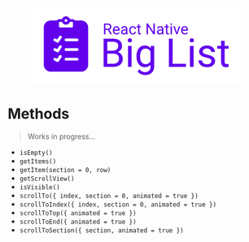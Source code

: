 <div align="center">

<img alt="React Native Big List" src="../assets/logo.png" />

</div>

# Methods

> Works in progress...

- `isEmpty()`
- `getItems()`
- `getItem(section = 0, row)`
- `getScrollView()`
- `isVisible()`
- `scrollTo({ index, section = 0, animated = true })`
- `scrollToIndex({ index, section = 0, animated = true })`
- `scrollToTop({ animated = true })`
- `scrollToEnd({ animated = true })`
- `scrollToSection({ section, animated = true })`
